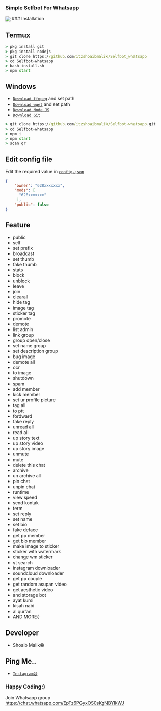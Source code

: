 ### Simple Selfbot For Whatsapp

<img align="center" height="auto" src="https://encrypted-tbn0.gstatic.com/images?q=tbn:ANd9GcTauvm-ARvWD5I8fGeQzK0ZNF7Ao1qdissqjQ&usqp=CAU"/>
### Installation

## Termux
```cmd
> pkg install git
> pkg install nodejs
> git clone https://github.com/itzshoaibmalik/Selfbot_whatsapp
> cd Selfbot-whatsapp
> bash install.sh
> npm start
```
## Windows
* [`Download ffmpeg`](https://ffmpeg.org/download.html#build-windows) and set path
* [`Download wget`](https://eternallybored.org/misc/wget/releases/) and set path
* [`Download Node JS`](https://nodejs.org/en/download/)
* [`Download Git`](https://git-scm.com/downloads)
```cmd
> git clone https://github.com/itzshoaibmalik/Selfbot-whatsapp.git
> cd Selfbot-whatsapp
> npm i
> npm start
> scan qr
```

## Edit config file
Edit the required value in [`config.json`](https://github.com/itzshoaibmalik/Whatsapp_Userbot/edit/main/config.json)
```json
{
    "owner": "628xxxxxxx",
    "mods": [
      "628xxxxxxx"
     ],
    "public": false
}
```

## Feature
* public
* self
* set prefix
* broadcast
* set thumb
* fake thumb
* stats
* block
* unblock
* leave
* join
* clearall
* hide tag
* image tag
* sticker tag
* promote
* demote
* list admin
* link group
* group open/close
* set name group
* set description group
* bug image
* demote all
* ocr
* to image
* shutdown
* spam
* add member
* kick member
* set ur profile picture
* tag all
* to ptt
* fordward
* fake reply
* unread all
* read all
* up story text
* up story video
* up story image
* unmute
* mute
* delete this chat
* archive
* un archive all
* pin chat
* unpin chat
* runtime
* view speed
* send kontak
* term
* set reply
* set name
* set bio
* fake deface
* get pp member
* get bio member
* make image to sticker
* sticker with watermark
* change wm sticker
* yt search
* instagram downloader
* soundcloud downloader
* get pp couple
* get random asupan video
* get aesthetic video
* and storage bot
* ayat kursi
* kisah nabi
* al qur'an
* AND MORE:)

## Developer
* Shoaib Malik😁

## Ping Me..
* [`Instagram😅`](https://www.instagram.com/itzshoaibmalik/)

### Happy Coding:)

Join Whatsapp group 
https://chat.whatsapp.com/EpTz6PGyxOS0sKgNBYIkWJ

